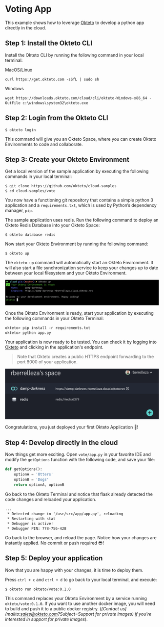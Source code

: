 # Voting App

This example shows how to leverage [Okteto](https://cloud.okteto.com) to develop a python app directly in the cloud. 

## Step 1: Install the Okteto CLI

Install the Okteto CLI by running the following command in your local terminal:

MacOS/Linux

```console
curl https://get.okteto.com -sSfL | sudo sh
```

Windows

```console
wget https://downloads.okteto.com/cloud/cli/okteto-Windows-x86_64 -OutFile c:\windows\system32\okteto.exe
```

## Step 2: Login from the Okteto CLI

```console
$ okteto login
```

This command will give you an Okteto Space, where you can create Okteto Environments to code and collaborate.

## Step 3: Create your Okteto Environment

Get a local version of the sample application by executing the following commands in your local terminal:

```console
$ git clone https://github.com/okteto/cloud-samples
$ cd cloud-samples/vote
```

You now have a functioning git repository that contains a simple python 3 application and a `requirements.txt`, which is used by Python’s dependency manager, `pip`.

The sample application uses redis. Run the following command to deploy an Okteto Redis Database into your Okteto Space:

```console
$ okteto database redis
```

Now start your Okteto Environment by running the following command:

```console
$ okteto up
```

The `okteto up` command will automatically start an Okteto Environment. It will also start a file synchronization service to keep your changes up to date between your local filesystem and your Okteto Environment. 

<img class="center" src="images/okteto-up.png" width="900" />

Once the Okteto Environment is ready, start your application by executing the following commands in your Okteto Terminal:

```console
okteto> pip install -r requirements.txt
okteto> python app.py
```

Your application is now ready to be tested. You can check it by logging into [Okteto](https://cloud.okteto.com) and clicking in the application's endpoint.

> Note that Okteto creates a public HTTPS endpoint forwarding to the port 8000 of your application.

<img class="center" src="images/okteto-ui.png" width="900" />

Congratulations, you just deployed your first Okteto Application 🚀! 

## Step 4: Develop directly in the cloud

Now things get more exciting. Open `vote/app.py` in your favorite IDE and modify the `getOptions` function with the following code, and save your file:

```python
def getOptions():
    optionA = 'Otters'
    optionB = 'Dogs'
    return optionA, optionB
```

Go back to the Okteto Terminal and notice that flask already detected the code changes and reloaded your application.

```console
...
 * Detected change in '/usr/src/app/app.py', reloading
 * Restarting with stat
 * Debugger is active!
 * Debugger PIN: 778-756-428
```

Go back to the browser, and reload the page. Notice how your changes are instantly applied. No commit or push required 😎! 

## Step 5: Deploy your application

Now that you are happy with your changes, it is time to deploy them.

Press `ctrl + c` and `ctrl + d` to go back to your local terminal, and execute:

```console
$ okteto run okteto/vote:0.1.0
```

This command replaces your Okteto Environment by a service running `okteto/vote:0.1.0`. If you want to use another docker image, you will need to build and push it to a public docker registry. (*[Contact us](mailto:sales@okteto.com?Subject=Support for private images)  if you're interested in support for private images*).
